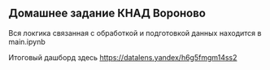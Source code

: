 ## Домашнее задание КНАД Вороново

Вся локгика связанная с обработкой и подготовкой данных находится в main.ipynb

Итоговый дашборд здесь https://datalens.yandex/h6g5fmgm14ss2

